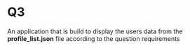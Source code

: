 # Q3

An application that is build to display the users data from the **profile_list.json** file according to the question requirements
